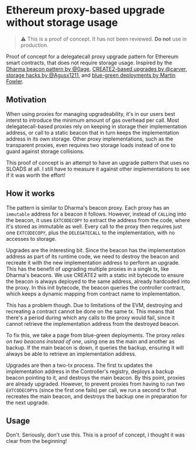 # Ethereum proxy-based upgrade without storage usage

> :warning: This is a proof of concept. It has not been reviewed. **Do not** use in production.

Proof of concept for a delegatecall proxy upgrade pattern for Ethereum smart contracts, that does not require storage usage. Inspired by the [Dharma beacon pattern by @0age](https://github.com/dharma-eng/dharma-smart-wallet/tree/1.5.0/contracts/upgradeability), [CREATE2-based upgrades by @carver](https://medium.com/@jason.carver/defend-against-wild-magic-in-the-next-ethereum-upgrade-b008247839d2), [storage hacks by @Agusx1211](https://medium.com/@agusx1211/evm-istambul-storage-pricing-5befaac32403), and [blue-green deployments by Martin Fowler](https://martinfowler.com/bliki/BlueGreenDeployment.html).

## Motivation

When using proxies for managing upgradeability, it's in our users best interst to introduce the minimum amount of gas overhead per call. Most delegatecall-based proxies rely on keeping in storage their implementation address, or call to a static beacon that in turn keeps the implementation address in its own storage. Other proxy implementations, such as the transparent proxies, even requires two storage loads instead of one to guard against storage collisions.

This proof of concept is an attempt to have an upgrade pattern that uses no SLOADS at all. I still have to measure it against other implementations to see if it was worth the effort!

## How it works

The pattern is similar to Dharma's beacon proxy. Each proxy has an `immutable` address for a beacon it follows. However, instead of `CALL`ing into the beacon, it uses `EXTCODECOPY` to extract the address from the code, where it's stored as immutable as well. Every call to the proxy then requires just one `EXTCODECOPY`, plus the `DELEGATECALL` to the implementation, with no accesses to storage.

Upgrades are the interesting bit. Since the beacon has the implementation address as part of its runtime code, we need to destroy the beacon and recreate it with the new implementation address to perform an upgrade. This has the benefit of upgrading multiple proxies in a single tx, like Dharma's beacons. We use CREATE2 with a static init bytecode to ensure the beacon is always deployed to the same address, already hardcoded into the proxy. In this init bytecode, the beacon queries the controller contract, which keeps a dynamic mapping from contract name to implementation.

This has a problem though. Due to limitations of the EVM, destroying and recreating a contract cannot be done on the same tx. This means that there's a period during which any calls to the proxy would fail, since it cannot retrieve the implementation address from the destroyed beacon. 

To fix this, we take a page from blue-green deployments. The proxy _relies on two beacons instead of one_, using one as the main and another as backup. If the main beacon is down, it queries the backup, ensuring it will always be able to retrieve an implementation address.

Upgrades are then a two-tx process. The first tx updates the implementation address in the Controller's registry, deploys a backup beacon pointing to it, and destroys the main beacon. By this point, proxies are already upgraded. However, to prevent proxies from having to run two `EXTCODECOPY`s (since the first one fails) per call, we run a second tx that recreates the main beacon, and destroys the backup one in preparation for the next upgrade.

## Usage

Don't. Seriously, don't use this. This is a proof of concept, I thought it was clear from the beginning!